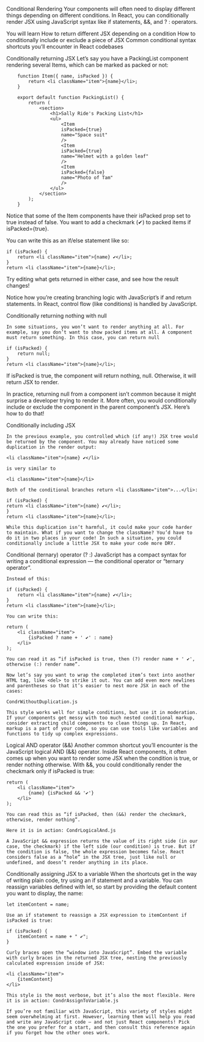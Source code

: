 Conditional Rendering
    Your components will often need to display different things depending on different conditions. In React, you can conditionally render JSX using JavaScript syntax like if statements, &&, and ? : operators.

You will learn
    How to return different JSX depending on a condition
    How to conditionally include or exclude a piece of JSX
    Common conditional syntax shortcuts you’ll encounter in React codebases

Conditionally returning JSX 
    Let’s say you have a PackingList component rendering several Items, which can be marked as packed or not:

        function Item({ name, isPacked }) {
            return <li className="item">{name}</li>;
        }

        export default function PackingList() {
            return (
                <section>
                    <h1>Sally Ride's Packing List</h1>
                    <ul>
                        <Item 
                        isPacked={true} 
                        name="Space suit" 
                        />
                        <Item 
                        isPacked={true} 
                        name="Helmet with a golden leaf" 
                        />
                        <Item 
                        isPacked={false} 
                        name="Photo of Tam" 
                        />
                    </ul>
                </section>
            );
        }

Notice that some of the Item components have their isPacked prop set to true instead of false. You want to add a checkmark (✔) to packed items if isPacked={true}.

You can write this as an if/else statement like so:

    if (isPacked) {
        return <li className="item">{name} ✔</li>;
    }
    return <li className="item">{name}</li>;

Try editing what gets returned in either case, and see how the result changes!

Notice how you’re creating branching logic with JavaScript’s if and return statements. In React, control flow (like conditions) is handled by JavaScript.

Conditionally returning nothing with null

    In some situations, you won’t want to render anything at all. For example, say you don’t want to show packed items at all. A component must return something. In this case, you can return null

    if (isPacked) {
        return null;
    }
    return <li className="item">{name}</li>;

If isPacked is true, the component will return nothing, null. Otherwise, it will return JSX to render.

In practice, returning null from a component isn’t common because it might surprise a developer trying to render it. More often, you would conditionally include or exclude the component in the parent component’s JSX. Here’s how to do that!

Conditionally including JSX 

    In the previous example, you controlled which (if any!) JSX tree would be returned by the component. You may already have noticed some duplication in the render output:

    <li className="item">{name} ✔</li>
    
    is very similar to

    <li className="item">{name}</li>

    Both of the conditional branches return <li className="item">...</li>:

    if (isPacked) {
    return <li className="item">{name} ✔</li>;
    }
    return <li className="item">{name}</li>;

    While this duplication isn’t harmful, it could make your code harder to maintain. What if you want to change the className? You’d have to do it in two places in your code! In such a situation, you could conditionally include a little JSX to make your code more DRY.

Conditional (ternary) operator (? :) 
    JavaScript has a compact syntax for writing a conditional expression — the conditional operator or “ternary operator”.

    Instead of this:

    if (isPacked) {
        return <li className="item">{name} ✔</li>;
    }
    return <li className="item">{name}</li>;

    You can write this:

    return (
        <li className="item">
            {isPacked ? name + ' ✔' : name}
        </li>
    );

    You can read it as “if isPacked is true, then (?) render name + ' ✔', otherwise (:) render name”.

    Now let’s say you want to wrap the completed item’s text into another HTML tag, like <del> to strike it out. You can add even more newlines and parentheses so that it’s easier to nest more JSX in each of the cases: 
    
    CondrWithoutDuplication.js

    This style works well for simple conditions, but use it in moderation. If your components get messy with too much nested conditional markup, consider extracting child components to clean things up. In React, markup is a part of your code, so you can use tools like variables and functions to tidy up complex expressions.

Logical AND operator (&&) 
    Another common shortcut you’ll encounter is the JavaScript logical AND (&&) operator. Inside React components, it often comes up when you want to render some JSX when the condition is true, or render nothing otherwise. With &&, you could conditionally render the checkmark only if isPacked is true:

    return (
        <li className="item">
            {name} {isPacked && '✔'}
        </li>
    );
    
    You can read this as “if isPacked, then (&&) render the checkmark, otherwise, render nothing”.

    Here it is in action: CondrLogicalAnd.js

    A JavaScript && expression returns the value of its right side (in our case, the checkmark) if the left side (our condition) is true. But if the condition is false, the whole expression becomes false. React considers false as a “hole” in the JSX tree, just like null or undefined, and doesn’t render anything in its place.

Conditionally assigning JSX to a variable 
    When the shortcuts get in the way of writing plain code, try using an if statement and a variable. You can reassign variables defined with let, so start by providing the default content you want to display, the name:

    let itemContent = name;

    Use an if statement to reassign a JSX expression to itemContent if isPacked is true:

    if (isPacked) {
        itemContent = name + " ✔";
    }

    Curly braces open the “window into JavaScript”. Embed the variable with curly braces in the returned JSX tree, nesting the previously calculated expression inside of JSX:

    <li className="item">
        {itemContent}
    </li>

    This style is the most verbose, but it’s also the most flexible. Here it is in action: CondrAssignToVariable.js

    If you’re not familiar with JavaScript, this variety of styles might seem overwhelming at first. However, learning them will help you read and write any JavaScript code — and not just React components! Pick the one you prefer for a start, and then consult this reference again if you forget how the other ones work.